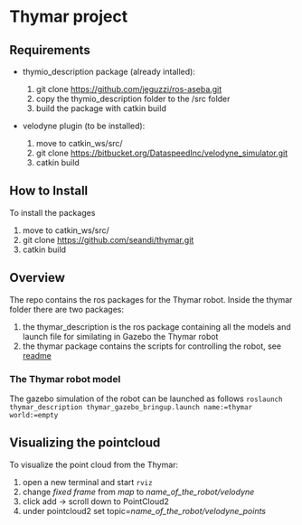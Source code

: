 # Thymar project

## Requirements

- thymio_description package (already intalled):
  1. git clone https://github.com/jeguzzi/ros-aseba.git
  2. copy the thymio_description folder to the /src folder
  3. build the package with catkin build
  
- velodyne plugin (to be installed):
  1. move to catkin_ws/src/
  2. git clone https://bitbucket.org/DataspeedInc/velodyne_simulator.git
  3. catkin build
  
## How to Install
To install the packages
1. move to catkin_ws/src/
2. git clone https://github.com/seandi/thymar.git
3. catkin build

## Overview
The repo contains the ros packages for the Thymar robot. Inside the thymar folder there are two packages: 
1. the thymar_description is the ros package containing all the models and launch file for similating in Gazebo the Thymar robot
2. the thymar package contains the scripts for controlling the robot, see [readme](thymar/README.md)

### The Thymar robot model 
The gazebo simulation of the robot can be launched as follows
`roslaunch thymar_description thymar_gazebo_bringup.launch name:=thymar world:=empty`

## Visualizing the pointcloud
To visualize the point cloud from the Thymar:
1. open a new terminal and start `rviz`
2. change *fixed frame* from *map* to *name_of_the_robot/velodyne*
3. click add -> scroll down to PointCloud2 
4. under pointcloud2 set topic=*name_of_the_robot/velodyne_points*
